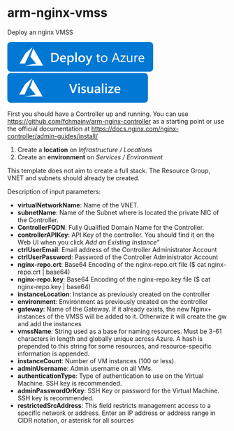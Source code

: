 # arm-nginx-vmss
Deploy an nginx VMSS

[![Deploy To Azure](https://raw.githubusercontent.com/Azure/azure-quickstart-templates/master/1-CONTRIBUTION-GUIDE/images/deploytoazure.svg?sanitize=true)](https://portal.azure.com/#create/Microsoft.Template/uri/https%3A%2F%2Fraw.githubusercontent.com%2Ffchmainy%2Farm-nginx-vmss%2Fmain%2Farm%2Fvmss%2Fazuredeploy.json)  [![Visualize](https://raw.githubusercontent.com/Azure/azure-quickstart-templates/master/1-CONTRIBUTION-GUIDE/images/visualizebutton.svg?sanitize=true)](http://armviz.io/#/?load=https%3A%2F%2Fraw.githubusercontent.com%2Ffchmainy%2Farm-nginx-vmss%2Fmain%2Farm%2Fvmss%2Fazuredeploy.json)

First you should have a Controller up and running. You can use https://github.com/fchmainy/arm-nginx-controller as a starting point or use the official documentation at https://docs.nginx.com/nginx-controller/admin-guides/install/

1. Create a **location** on *Infrastructure / Locations*
2. Create an **environment** on *Services / Environment*

This template does not aim to create a full stack. The Resource Group, VNET and subnets should already be created.

Description of input parameters:
- **virtualNetworkName**: Name of the VNET.
- **subnetName**: Name of the Subnet where is located the private NIC of the Controller.
- **ControllerFQDN**: Fully Qualified Domain Name for the Controller.
- **controllerAPIKey**: API Key of the controller. You should find it on the Web UI when you click *Add an Existing Instance*"
- **ctrlUserEmail**: Email address of the Controller Administrator Account
- **ctrlUserPassword**: Password of the Controller Administrator Account
- **nginx-repo.crt**: Base64 Encoding of the nginx-repo.crt file ($ cat nginx-repo.crt | base64)
- **nginx-repo.key**: Base64 Encoding of the nginx-repo.key file ($ cat nginx-repo.key | base64)
- **instanceLocation**: Instance as previously created on the controller
- **environment**: Environment as previously created on the controller
- **gateway**: Name of the Gateway. If it already exists, the new Nginx+ instances of the VMSS will be added to it. Otherwize it will create the gw and add the instances
- **vmssName**: String used as a base for naming resources. Must be 3-61 characters in length and globally unique across Azure. A hash is prepended to this string for some resources, and resource-specific information is appended.
- **instanceCount**: Number of VM instances (100 or less).
- **adminUsername**:  Admin username on all VMs.
- **authenticationType**: Type of authentication to use on the Virtual Machine. SSH key is recommended.
- **adminPasswordOrKey**: SSH Key or password for the Virtual Machine. SSH key is recommended.
- **restrictedSrcAddress**: This field restricts management access to a specific network or address. Enter an IP address or address range in CIDR notation, or asterisk for all sources




